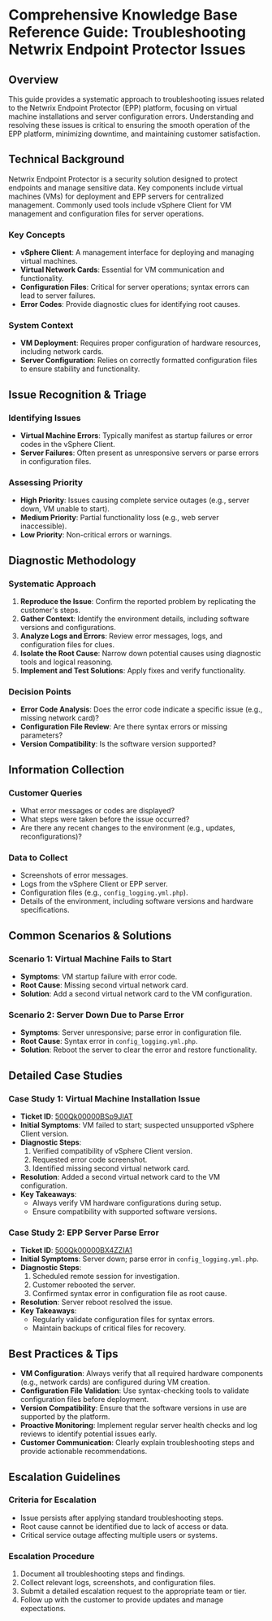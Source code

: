 # Comprehensive Knowledge Base Reference Guide: Troubleshooting Netwrix Endpoint Protector Issues

## Overview
This guide provides a systematic approach to troubleshooting issues related to the Netwrix Endpoint Protector (EPP) platform, focusing on virtual machine installations and server configuration errors. Understanding and resolving these issues is critical to ensuring the smooth operation of the EPP platform, minimizing downtime, and maintaining customer satisfaction.

## Technical Background
Netwrix Endpoint Protector is a security solution designed to protect endpoints and manage sensitive data. Key components include virtual machines (VMs) for deployment and EPP servers for centralized management. Commonly used tools include vSphere Client for VM management and configuration files for server operations.

### Key Concepts
- **vSphere Client**: A management interface for deploying and managing virtual machines.
- **Virtual Network Cards**: Essential for VM communication and functionality.
- **Configuration Files**: Critical for server operations; syntax errors can lead to server failures.
- **Error Codes**: Provide diagnostic clues for identifying root causes.

### System Context
- **VM Deployment**: Requires proper configuration of hardware resources, including network cards.
- **Server Configuration**: Relies on correctly formatted configuration files to ensure stability and functionality.

## Issue Recognition & Triage
### Identifying Issues
- **Virtual Machine Errors**: Typically manifest as startup failures or error codes in the vSphere Client.
- **Server Failures**: Often present as unresponsive servers or parse errors in configuration files.

### Assessing Priority
- **High Priority**: Issues causing complete service outages (e.g., server down, VM unable to start).
- **Medium Priority**: Partial functionality loss (e.g., web server inaccessible).
- **Low Priority**: Non-critical errors or warnings.

## Diagnostic Methodology
### Systematic Approach
1. **Reproduce the Issue**: Confirm the reported problem by replicating the customer's steps.
2. **Gather Context**: Identify the environment details, including software versions and configurations.
3. **Analyze Logs and Errors**: Review error messages, logs, and configuration files for clues.
4. **Isolate the Root Cause**: Narrow down potential causes using diagnostic tools and logical reasoning.
5. **Implement and Test Solutions**: Apply fixes and verify functionality.

### Decision Points
- **Error Code Analysis**: Does the error code indicate a specific issue (e.g., missing network card)?
- **Configuration File Review**: Are there syntax errors or missing parameters?
- **Version Compatibility**: Is the software version supported?

## Information Collection
### Customer Queries
- What error messages or codes are displayed?
- What steps were taken before the issue occurred?
- Are there any recent changes to the environment (e.g., updates, reconfigurations)?

### Data to Collect
- Screenshots of error messages.
- Logs from the vSphere Client or EPP server.
- Configuration files (e.g., `config_logging.yml.php`).
- Details of the environment, including software versions and hardware specifications.

## Common Scenarios & Solutions
### Scenario 1: Virtual Machine Fails to Start
- **Symptoms**: VM startup failure with error code.
- **Root Cause**: Missing second virtual network card.
- **Solution**: Add a second virtual network card to the VM configuration.

### Scenario 2: Server Down Due to Parse Error
- **Symptoms**: Server unresponsive; parse error in configuration file.
- **Root Cause**: Syntax error in `config_logging.yml.php`.
- **Solution**: Reboot the server to clear the error and restore functionality.

## Detailed Case Studies
### Case Study 1: Virtual Machine Installation Issue
- **Ticket ID**: [500Qk00000BSp9JIAT](https://nwxcorp.lightning.force.com/lightning/r/Case/500Qk00000BSp9JIAT/view)
- **Initial Symptoms**: VM failed to start; suspected unsupported vSphere Client version.
- **Diagnostic Steps**:
  1. Verified compatibility of vSphere Client version.
  2. Requested error code screenshot.
  3. Identified missing second virtual network card.
- **Resolution**: Added a second virtual network card to the VM configuration.
- **Key Takeaways**:
  - Always verify VM hardware configurations during setup.
  - Ensure compatibility with supported software versions.

### Case Study 2: EPP Server Parse Error
- **Ticket ID**: [500Qk00000BX4ZZIA1](https://nwxcorp.lightning.force.com/lightning/r/Case/500Qk00000BX4ZZIA1/view)
- **Initial Symptoms**: Server down; parse error in `config_logging.yml.php`.
- **Diagnostic Steps**:
  1. Scheduled remote session for investigation.
  2. Customer rebooted the server.
  3. Confirmed syntax error in configuration file as root cause.
- **Resolution**: Server reboot resolved the issue.
- **Key Takeaways**:
  - Regularly validate configuration files for syntax errors.
  - Maintain backups of critical files for recovery.

## Best Practices & Tips
- **VM Configuration**: Always verify that all required hardware components (e.g., network cards) are configured during VM creation.
- **Configuration File Validation**: Use syntax-checking tools to validate configuration files before deployment.
- **Version Compatibility**: Ensure that the software versions in use are supported by the platform.
- **Proactive Monitoring**: Implement regular server health checks and log reviews to identify potential issues early.
- **Customer Communication**: Clearly explain troubleshooting steps and provide actionable recommendations.

## Escalation Guidelines
### Criteria for Escalation
- Issue persists after applying standard troubleshooting steps.
- Root cause cannot be identified due to lack of access or data.
- Critical service outage affecting multiple users or systems.

### Escalation Procedure
1. Document all troubleshooting steps and findings.
2. Collect relevant logs, screenshots, and configuration files.
3. Submit a detailed escalation request to the appropriate team or tier.
4. Follow up with the customer to provide updates and manage expectations.